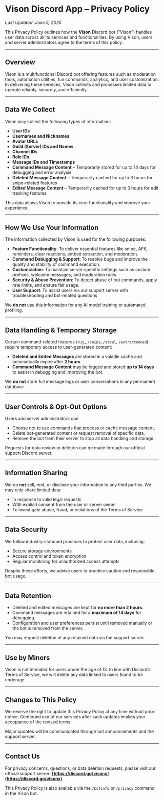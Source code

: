 # Vison Discord App – Privacy Policy

*Last Updated: June 5, 2025*

This Privacy Policy outlines how the **Vison** Discord bot ("Vison") handles user data across all its services and functionalities. By using Vison, users and server administrators agree to the terms of this policy.

---

## Overview

Vison is a multifunctional Discord bot offering features such as moderation tools, automation utilities, fun commands, analytics, and user customization. In delivering these services, Vison collects and processes limited data to operate reliably, securely, and efficiently.

---

## Data We Collect

Vison may collect the following types of information:

* **User IDs**
* **Usernames and Nicknames**
* **Avatar URLs**
* **Guild (Server) IDs and Names**
* **Channel IDs**
* **Role IDs**
* **Message IDs and Timestamps**
* **Command Message Content** – Temporarily stored for up to 14 days for debugging and error analysis
* **Deleted Message Content** – Temporarily cached for up to 3 hours for snipe-related features
* **Edited Message Content** – Temporarily cached for up to 3 hours for edit tracking features

This data allows Vison to provide its core functionality and improve your experience.

---

## How We Use Your Information

The information collected by Vison is used for the following purposes:

* **Feature Functionality**: To deliver essential features like snipe, AFK, reminders, clear reactions, embed extraction, and moderation.
* **Command Debugging & Support**: To resolve bugs and improve the quality and stability of command execution.
* **Customization**: To maintain server-specific settings such as custom prefixes, welcome messages, and moderation rules.
* **Security & Abuse Prevention**: To detect abuse of bot commands, apply rate limits, and ensure fair usage.
* **User Support**: To assist users via our support server with troubleshooting and bot-related questions.

We **do not** use this information for any AI model training or automated profiling.

---

## Data Handling & Temporary Storage

Certain command-related features (e.g., `/snipe`, `/steal`, `/extractembed`) require temporary access to user-generated content:

* **Deleted and Edited Messages** are stored in a volatile cache and automatically expire after **2 hours**.
* **Command Message Content** may be logged and stored **up to 14 days** to assist in debugging and improving the bot.

We **do not** store full message logs or user conversations in any permanent database.

---

## User Controls & Opt-Out Options

Users and server administrators can:

* Choose not to use commands that process or cache message content.
* Delete bot-generated content or request removal of specific data.
* Remove the bot from their server to stop all data handling and storage.

Requests for data review or deletion can be made through our official support Discord server.

---

## Information Sharing

We do **not** sell, rent, or disclose your information to any third parties. We may only share limited data:

* In response to valid legal requests
* With explicit consent from the user or server owner
* To investigate abuse, fraud, or violations of the Terms of Service

---

## Data Security

We follow industry-standard practices to protect user data, including:

* Secure storage environments
* Access control and token encryption
* Regular monitoring for unauthorized access attempts

Despite these efforts, we advise users to practice caution and responsible bot usage.

---

## Data Retention

* Deleted and edited messages are kept for **no more than 2 hours**.
* Command messages are retained for a **maximum of 14 days** for debugging.
* Configuration and user preferences persist until removed manually or the bot is removed from the server.

You may request deletion of any retained data via the support server.

---

## Use by Minors

Vison is not intended for users under the age of 13. In line with Discord’s Terms of Service, we will delete any data linked to users found to be underage.

---

## Changes to This Policy

We reserve the right to update this Privacy Policy at any time without prior notice. Continued use of our services after such updates implies your acceptance of the revised terms.

Major updates will be communicated through bot announcements and the support server.

---

## Contact Us

For privacy concerns, questions, or data deletion requests, please visit our official support server:
**[https://discord.gg/visonx](https://discord.gg/visonx)**

This Privacy Policy is also available via the `/botinfo` or `/privacy` command in the Vison bot.
